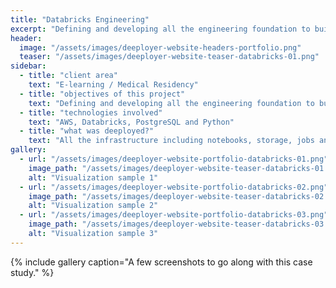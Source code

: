 ```yaml
---
title: "Databricks Engineering"
excerpt: "Defining and developing all the engineering foundation to build the Data Lake ecosystem needed to work with the data sources and visualizations."
header:
  image: "/assets/images/deeployer-website-headers-portfolio.png"
  teaser: "/assets/images/deeployer-website-teaser-databricks-01.png"
sidebar:
  - title: "client area"
    text: "E-learning / Medical Residency"
  - title: "objectives of this project"
    text: "Defining and developing all the engineering foundation to build the Data Lake ecosystem needed to work with the data sources and visualizations. In addition, configuring all the clusters following best practices to ensure the best performance and availability."
  - title: "technologies involved"
    text: "AWS, Databricks, PostgreSQL and Python"
  - title: "what was deeployed?"
    text: "All the infrastructure including notebooks, storage, jobs and clusters configuration to build the Data Lake ecosystem."
gallery:
  - url: "/assets/images/deeployer-website-portfolio-databricks-01.png"
    image_path: "/assets/images/deeployer-website-teaser-databricks-01.png"
    alt: "Visualization sample 1"
  - url: "/assets/images/deeployer-website-portfolio-databricks-02.png"
    image_path: "/assets/images/deeployer-website-teaser-databricks-02.png"
    alt: "Visualization sample 2"
  - url: "/assets/images/deeployer-website-portfolio-databricks-03.png"
    image_path: "/assets/images/deeployer-website-teaser-databricks-03.png"
    alt: "Visualization sample 3"
---
```


{% include gallery caption="A few screenshots to go along with this case study." %}